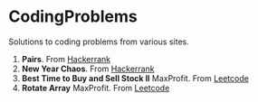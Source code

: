 # CodingProblems

Solutions to coding problems from various sites.

  1. **Pairs**. From [Hackerrank](https://www.hackerrank.com/challenges/pairs/problem)
  2. **New Year Chaos**. From [Hackerrank](https://www.hackerrank.com/challenges/new-year-chaos/problem)
  3. **Best Time to Buy and Sell Stock II** MaxProfit. From [Leetcode](https://leetcode.com/problems/best-time-to-buy-and-sell-stock-ii/)
  3. **Rotate Array** MaxProfit. From [Leetcode](https://leetcode.com/problems/rotate-array/)